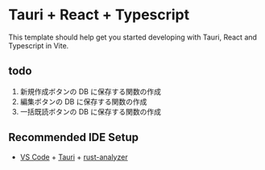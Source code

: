 # Tauri + React + Typescript

This template should help get you started developing with Tauri, React and Typescript in Vite.

## todo

1. 新規作成ボタンの DB に保存する関数の作成
1. 編集ボタンの DB に保存する関数の作成
1. 一括既読ボタンの DB に保存する関数の作成

## Recommended IDE Setup

- [VS Code](https://code.visualstudio.com/) + [Tauri](https://marketplace.visualstudio.com/items?itemName=tauri-apps.tauri-vscode) + [rust-analyzer](https://marketplace.visualstudio.com/items?itemName=rust-lang.rust-analyzer)
